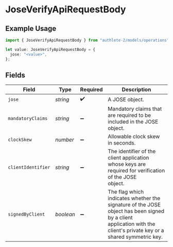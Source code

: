 # JoseVerifyApiRequestBody

## Example Usage

```typescript
import { JoseVerifyApiRequestBody } from "authlete-2/models/operations";

let value: JoseVerifyApiRequestBody = {
  jose: "<value>",
};
```

## Fields

| Field                                                                                                                                                               | Type                                                                                                                                                                | Required                                                                                                                                                            | Description                                                                                                                                                         |
| ------------------------------------------------------------------------------------------------------------------------------------------------------------------- | ------------------------------------------------------------------------------------------------------------------------------------------------------------------- | ------------------------------------------------------------------------------------------------------------------------------------------------------------------- | ------------------------------------------------------------------------------------------------------------------------------------------------------------------- |
| `jose`                                                                                                                                                              | *string*                                                                                                                                                            | :heavy_check_mark:                                                                                                                                                  | A JOSE object.<br/>                                                                                                                                                 |
| `mandatoryClaims`                                                                                                                                                   | *string*                                                                                                                                                            | :heavy_minus_sign:                                                                                                                                                  | Mandatory claims that are required to be included in the JOSE object.<br/>                                                                                          |
| `clockSkew`                                                                                                                                                         | *number*                                                                                                                                                            | :heavy_minus_sign:                                                                                                                                                  | Allowable clock skew in seconds.<br/>                                                                                                                               |
| `clientIdentifier`                                                                                                                                                  | *string*                                                                                                                                                            | :heavy_minus_sign:                                                                                                                                                  | The identifier of the client application whose keys are required for verification of the JOSE<br/>object.<br/>                                                      |
| `signedByClient`                                                                                                                                                    | *boolean*                                                                                                                                                           | :heavy_minus_sign:                                                                                                                                                  | The flag which indicates whether the signature of the JOSE object has been signed by a client<br/>application with the client's private key or a shared symmetric key.<br/> |